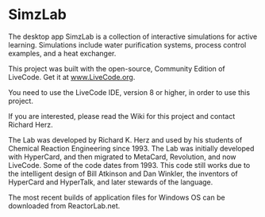 # SimzLab
The desktop app SimzLab is a collection of interactive simulations for active learning. Simulations include water purification systems, process control examples, and a heat exchanger. 

This project was built with the open-source, Community Edition of LiveCode. Get it at www.LiveCode.org.

You need to use the LiveCode IDE, version 8 or higher, in order to use this project.

If you are interested, please read the Wiki for this project and contact Richard Herz.

The Lab was developed by Richard K. Herz and used by his students of Chemical Reaction Engineering since 1993. The Lab was initially developed with HyperCard, and then migrated to MetaCard, Revolution, and now LiveCode. Some of the code dates from 1993. This code still works due to the intelligent design of Bill Atkinson and Dan Winkler, the inventors of HyperCard and HyperTalk, and later stewards of the language. 

The most recent builds of application files for Windows OS can be downloaded from ReactorLab.net.

